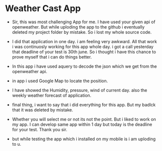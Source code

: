 # Weather Cast App

- Sir, this was most challenging App for me. I have used your given api of openweather. But while uploding the app to the github i eventually deleted my project folder by mistake. So i lost my whole source code. 

- I did that application in one day. i am feeling very awkward. All that work i was continuosly working for this app whole day. i got a call yesterday that deadline of your test is 30th june. So i thought i have this chance to prove myself that i can do things better. 

- In this app i have used aquery to decode the json which we get from the openweather api. 

- in app i used Google Map to locate the position.

- I have showed the Humidity, pressure, wind of current day. also the weekly weather forecast of application.

- final thing, i want to say that i did everything for this app. But my badlck that it was deleted by mistake.

- Whether you will select me or not its not the point. But i liked to work on my app. I can develop same app within 1 day but today is the deadline for your test. Thank you sir.

- but while testing the app which i installed on my mobile is i am uploding to u.
